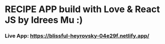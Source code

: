 # RECIPE APP  build with Love & React JS by Idrees Mu :)
### Live App: https://blissful-heyrovsky-04e29f.netlify.app/
